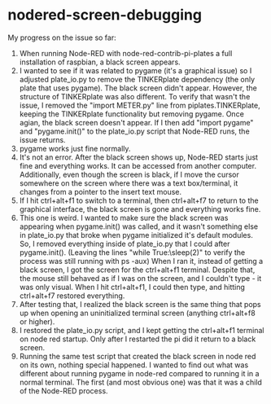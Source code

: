 # nodered-screen-debugging

My progress on the issue so far:

1) When running Node-RED with node-red-contrib-pi-plates a full installation of raspbian, a black screen appears.
2) I wanted to see if it was related to pygame (it's a graphical issue) so I adjusted plate_io.py to remove the TINKERplate dependency (the only plate that uses pygame). The black screen didn't appear. However, the structure of TINKERplate was also different. To verify that wasn't the issue, I removed the "import METER.py" line from piplates.TINKERplate, keeping the TINKERplate functionality but removing pygame. Once agian, the black screen doesn't appear. If I then add "import pygame" and "pygame.init()" to the plate_io.py script that Node-RED runs, the issue returns.
3) pygame works just fine normally.
4) It's not an error. After the black screen shows up, Node-RED starts just fine and everything works. It can be accessed from another computer. Additionally, even though the screen is black, if I move the cursor somewhere on the screen where there was a text box/terminal, it changes from a pointer to the insert text mouse.
5) If I hit ctrl+alt+f1 to switch to a terminal, then ctrl+alt+f7 to return to the graphical interface, the black screen is gone and everything works fine.
6) This one is weird. I wanted to make sure the black screen was appearing when pygame.init() was called, and it wasn't something else in plate_io.py that broke when pygame initialized it's default modules. So, I removed everything inside of plate_io.py that I could after pygame.init(). (Leaving the lines "while True:\sleep(2)" to verify the process was still running with ps -aux) When I ran it, instead of getting a black screen, I got the screen for the ctrl+alt+f1 terminal. Despite that, the mouse still behaved as if I was on the screen, and I couldn't type - it was only visual. When I hit ctrl+alt+f1, I could then type, and hitting ctrl+alt+f7 restored everything.
7) After testing that, I realized the black screen is the same thing that pops up when opening an uninitialized terminal screen (anything ctrl+alt+f8 or higher).
8) I restored the plate_io.py script, and I kept getting the ctrl+alt+f1 terminal on node red startup. Only after I restarted the pi did it return to a black screen.
9) Running the same test script that created the black screen in node red on its own, nothing special happened. I wanted to find out what was different about running pygame in node-red compared to running it in a normal terminal. The first (and most obvious one) was that it was a child of the Node-RED process.
